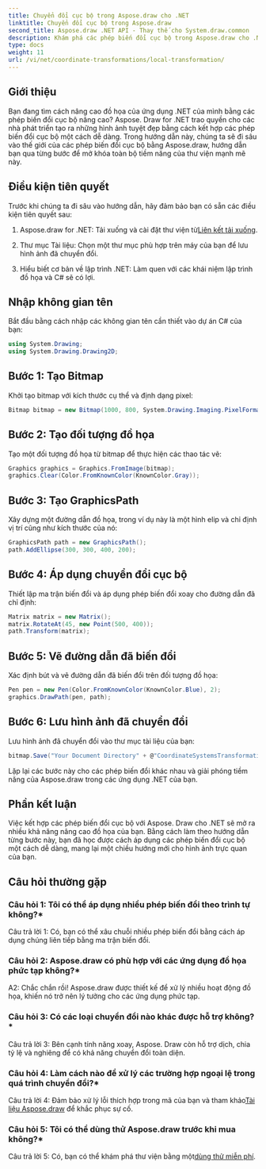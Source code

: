 ```yaml
---
title: Chuyển đổi cục bộ trong Aspose.draw cho .NET
linktitle: Chuyển đổi cục bộ trong Aspose.draw
second_title: Aspose.draw .NET API - Thay thế cho System.draw.common
description: Khám phá các phép biến đổi cục bộ trong Aspose.draw cho .NET. Nâng cao đồ họa với các bước dễ thực hiện.
type: docs
weight: 11
url: /vi/net/coordinate-transformations/local-transformation/
---
```

## Giới thiệu

Bạn đang tìm cách nâng cao đồ họa của ứng dụng .NET của mình bằng các phép biến đổi cục bộ nâng cao? Aspose. Draw for .NET trao quyền cho các nhà phát triển tạo ra những hình ảnh tuyệt đẹp bằng cách kết hợp các phép biến đổi cục bộ một cách dễ dàng. Trong hướng dẫn này, chúng ta sẽ đi sâu vào thế giới của các phép biến đổi cục bộ bằng Aspose.draw, hướng dẫn bạn qua từng bước để mở khóa toàn bộ tiềm năng của thư viện mạnh mẽ này.

## Điều kiện tiên quyết

Trước khi chúng ta đi sâu vào hướng dẫn, hãy đảm bảo bạn có sẵn các điều kiện tiên quyết sau:

1.  Aspose.draw for .NET: Tải xuống và cài đặt thư viện từ[Liên kết tải xuống](https://releases.aspose.com/drawing/net/).

2. Thư mục Tài liệu: Chọn một thư mục phù hợp trên máy của bạn để lưu hình ảnh đã chuyển đổi.

3. Hiểu biết cơ bản về lập trình .NET: Làm quen với các khái niệm lập trình đồ họa và C# sẽ có lợi.

## Nhập không gian tên

Bắt đầu bằng cách nhập các không gian tên cần thiết vào dự án C# của bạn:

```csharp
using System.Drawing;
using System.Drawing.Drawing2D;
```

## Bước 1: Tạo Bitmap

Khởi tạo bitmap với kích thước cụ thể và định dạng pixel:

```csharp
Bitmap bitmap = new Bitmap(1000, 800, System.Drawing.Imaging.PixelFormat.Format32bppPArgb);
```

## Bước 2: Tạo đối tượng đồ họa

Tạo một đối tượng đồ họa từ bitmap để thực hiện các thao tác vẽ:

```csharp
Graphics graphics = Graphics.FromImage(bitmap);
graphics.Clear(Color.FromKnownColor(KnownColor.Gray));
```

## Bước 3: Tạo GraphicsPath

Xây dựng một đường dẫn đồ họa, trong ví dụ này là một hình elip và chỉ định vị trí cũng như kích thước của nó:

```csharp
GraphicsPath path = new GraphicsPath();
path.AddEllipse(300, 300, 400, 200);
```

## Bước 4: Áp dụng chuyển đổi cục bộ

Thiết lập ma trận biến đổi và áp dụng phép biến đổi xoay cho đường dẫn đã chỉ định:

```csharp
Matrix matrix = new Matrix();
matrix.RotateAt(45, new Point(500, 400));
path.Transform(matrix);
```

## Bước 5: Vẽ đường dẫn đã biến đổi

Xác định bút và vẽ đường dẫn đã biến đổi trên đối tượng đồ họa:

```csharp
Pen pen = new Pen(Color.FromKnownColor(KnownColor.Blue), 2);
graphics.DrawPath(pen, path);
```

## Bước 6: Lưu hình ảnh đã chuyển đổi

Lưu hình ảnh đã chuyển đổi vào thư mục tài liệu của bạn:

```csharp
bitmap.Save("Your Document Directory" + @"CoordinateSystemsTransformations\LocalTransformation_out.png");
```

Lặp lại các bước này cho các phép biến đổi khác nhau và giải phóng tiềm năng của Aspose.draw trong các ứng dụng .NET của bạn.

## Phần kết luận

Việc kết hợp các phép biến đổi cục bộ với Aspose. Draw cho .NET sẽ mở ra nhiều khả năng nâng cao đồ họa của bạn. Bằng cách làm theo hướng dẫn từng bước này, bạn đã học được cách áp dụng các phép biến đổi cục bộ một cách dễ dàng, mang lại một chiều hướng mới cho hình ảnh trực quan của bạn.


## Câu hỏi thường gặp

### Câu hỏi 1: Tôi có thể áp dụng nhiều phép biến đổi theo trình tự không?*

Câu trả lời 1: Có, bạn có thể xâu chuỗi nhiều phép biến đổi bằng cách áp dụng chúng liên tiếp bằng ma trận biến đổi.

### Câu hỏi 2: Aspose.draw có phù hợp với các ứng dụng đồ họa phức tạp không?*

A2: Chắc chắn rồi! Aspose.draw được thiết kế để xử lý nhiều hoạt động đồ họa, khiến nó trở nên lý tưởng cho các ứng dụng phức tạp.

### Câu hỏi 3: Có các loại chuyển đổi nào khác được hỗ trợ không?*

Câu trả lời 3: Bên cạnh tính năng xoay, Aspose. Draw còn hỗ trợ dịch, chia tỷ lệ và nghiêng để có khả năng chuyển đổi toàn diện.

### Câu hỏi 4: Làm cách nào để xử lý các trường hợp ngoại lệ trong quá trình chuyển đổi?*

 Câu trả lời 4: Đảm bảo xử lý lỗi thích hợp trong mã của bạn và tham khảo[Tài liệu Aspose.draw](https://reference.aspose.com/drawing/net/) để khắc phục sự cố.

### Câu hỏi 5: Tôi có thể dùng thử Aspose.draw trước khi mua không?*

 Câu trả lời 5: Có, bạn có thể khám phá thư viện bằng một[dùng thử miễn phí](https://releases.aspose.com/).